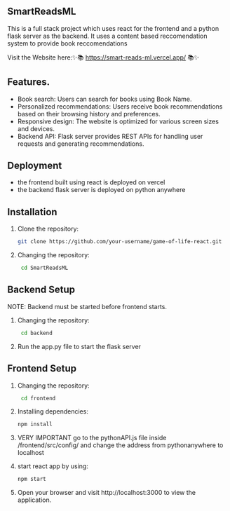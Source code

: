## SmartReadsML

This is a full stack project which uses react for the frontend and a python flask server as the backend.
It uses a content based reccomendation system to provide book reccomendations


Visit the Website here:✨📚 https://smart-reads-ml.vercel.app/ 📚✨


## Features.

- Book search: Users can search for books using Book Name.
- Personalized recommendations: Users receive book recommendations based on their browsing history and preferences.
- Responsive design: The website is optimized for various screen sizes and devices.
- Backend API: Flask server provides REST APIs for handling user requests and generating recommendations.

## Deployment
- the frontend built using react is deployed on vercel
- the backend flask server is deployed on python anywhere

## Installation 

1. Clone the repository:

   ```sh
   git clone https://github.com/your-username/game-of-life-react.git
   ```
2. Changing the repository:
   
   ```sh
    cd SmartReadsML
   ```

## Backend Setup

NOTE: Backend must be started before frontend starts.

1. Changing the repository:
   
   ```sh
    cd backend
   ```
2. Run the app.py file to start the flask server

## Frontend Setup

1. Changing the repository:
   
   ```sh
    cd frontend
   ```
   
2. Installing dependencies:
   
   ```sh
   npm install
   ```
3. VERY IMPORTANT go to the pythonAPI.js file inside /frontend/src/config/ and change the address from pythonanywhere to localhost

4. start react app by using:
   
   ```sh
   npm start
   ```

5. Open your browser and visit http://localhost:3000 to view the application.



